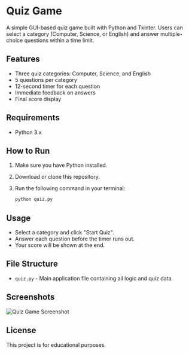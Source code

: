 # Quiz Game

A simple GUI-based quiz game built with Python and Tkinter. Users can select a category (Computer, Science, or English) and answer multiple-choice questions within a time limit.

## Features

- Three quiz categories: Computer, Science, and English
- 5 questions per category
- 12-second timer for each question
- Immediate feedback on answers
- Final score display

## Requirements

- Python 3.x

## How to Run

1. Make sure you have Python installed.
2. Download or clone this repository.
3. Run the following command in your terminal:

   ```sh
   python quiz.py
   ```

## Usage

- Select a category and click "Start Quiz".
- Answer each question before the timer runs out.
- Your score will be shown at the end.

## File Structure

- `quiz.py` - Main application file containing all logic and quiz data.

## Screenshots

![Quiz Game Screenshot](screenshot.png) <!-- Add a screenshot if available -->

## License

This project is for educational purposes.
